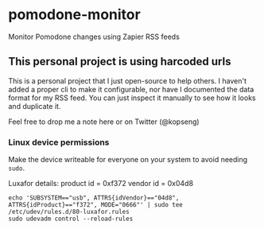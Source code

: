 # pomodone-monitor
Monitor Pomodone changes using Zapier RSS feeds

## This personal project is using harcoded urls
This is a personal project that I just open-source to help others.
I haven't added a proper cli to make it configurable, nor have I documented
the data format for my RSS feed. You can just inspect it 
manually to see how it looks and duplicate it.

Feel free to drop me a note here or on Twitter (@kopseng)


### Linux device permissions

Make the device writeable for everyone on your system to avoid needing `sudo`.

Luxafor details:
product id = 0xf372
vendor id = 0x04d8


```
echo 'SUBSYSTEM=="usb", ATTRS{idVendor}=="04d8", ATTRS{idProduct}=="f372", MODE="0666"' | sudo tee /etc/udev/rules.d/80-luxafor.rules
sudo udevadm control --reload-rules
```


